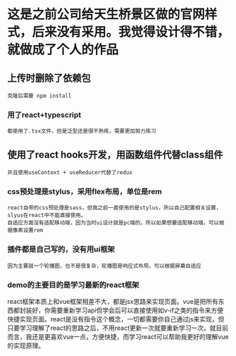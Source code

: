 # 这是之前公司给天生桥景区做的官网样式，后来没有采用。我觉得设计得不错，就做成了个人的作品

## 上传时删除了依赖包
```
克隆后需要 npm install
```

### 用了react+typescript
```
都使用了.tsx文件，但是泛型还是很不熟练，需要更加努力练习

```
## 使用了react hooks开发，用函数组件代替class组件
```
并且使用useContext + useReducer代替了redux
```

### css预处理是stylus，采用flex布局，单位是rem
```
react自带的css预处理是sass，但我之前一直使用的是stylus，所以自己配置相关设置，slyus在react中不能直接使用。
自适应方面没有适配移动端，因为当时ui设计就是pc端的，所以如果想要适配移动端，可以根据像素设置rem
```

### 插件都是自己写的，没有用ui框架
```
因为主要就一个轮播图，也不是很复杂，轮播图是响应式布局，可以根据屏幕自适应
```

### demo的主要目的是学习最新的react框架
react框架本质上和vue框架相差不大，都是jsx思路来实现页面。vue是把所有东西都封装好，你需要重新学习api但学会后可以直接使用如v-if之类的指令来方便快捷实现页面。react是没有指令这个概念，一切都需要你自己通过js来实现，但只要学习理解了react的思路之后，不用react更新一次就要重新学习一次。就目前而言，我还是更喜欢vue一点，方便快捷，而学习react可以帮助我更好的理解vue的实现原理。
